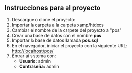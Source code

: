 ## Instrucciones para el proyecto

1. Descargue o clone el proyecto:
2. Importar la carpeta a la carpeta xamp/htdocs
3. Cambiar el nombre de la carpete del proyecto a "pos"
2. Crear una base de datos con el nombre **pos**
3. Importar la base de datos llamada **pos.sql**
4. En el navegador, iniciar el proyecto con la siguiente URL: [http://localhost/pos/](http://localhost/pos/)
5. Entrar al sistema con:
   - **Usuario:** admin
   - **Contraseña:** admin
